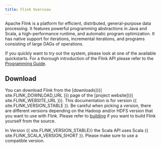 ```yaml
---
title: Flink Overview
---
```

<!--
Licensed to the Apache Software Foundation (ASF) under one
or more contributor license agreements.  See the NOTICE file
distributed with this work for additional information
regarding copyright ownership.  The ASF licenses this file
to you under the Apache License, Version 2.0 (the
"License"); you may not use this file except in compliance
with the License.  You may obtain a copy of the License at

  http://www.apache.org/licenses/LICENSE-2.0

Unless required by applicable law or agreed to in writing,
software distributed under the License is distributed on an
"AS IS" BASIS, WITHOUT WARRANTIES OR CONDITIONS OF ANY
KIND, either express or implied.  See the License for the
specific language governing permissions and limitations
under the License.
-->

Apache Flink is a platform for efficient, distributed, general-purpose data processing.
It features powerful programming abstractions in Java and Scala, a high-performance runtime, and
automatic program optimization. It has native support for iterations, incremental iterations, and
programs consisting of large DAGs of operations.

If you quickly want to try out the system, please look at one of the available quickstarts. For
a thorough introduction of the Flink API please refer to the
[Programming Guide](programming_guide.html).

## Download

You can download Flink from the [downloads]({{ site.FLINK_DOWNLOAD_URL }}) page
of the [project website]({{ site.FLINK_WEBSITE_URL }}). This documentation is for version {{ site.FLINK_VERSION_STABLE }}. Be careful
when picking a version, there are different versions depending on the Hadoop and/or
HDFS version that you want to use with Flink. Please refer to [building](building.html) if you
want to build Flink yourself from the source.

In Version {{ site.FLINK_VERSION_STABLE}} the Scala API uses Scala {{ site.FLINK_SCALA_VERSION_SHORT }}. Please make
sure to use a compatible version.
